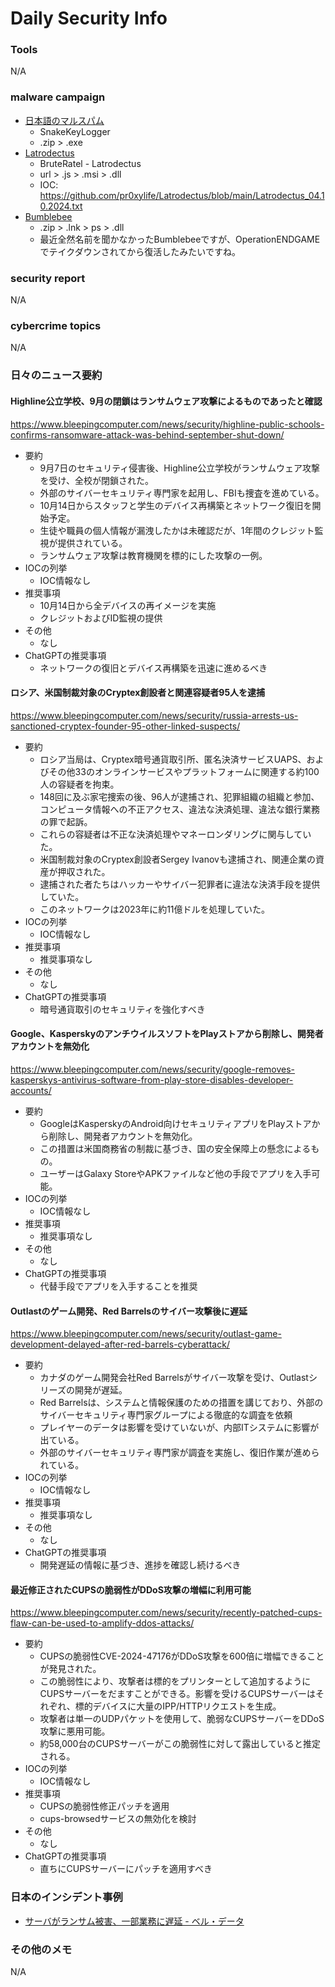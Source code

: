 # Daily Security Info

### Tools
N/A

### malware campaign
- [日本語のマルスパム](https://x.com/bomccss/status/1842134218400514107)
    - SnakeKeyLogger
    - .zip > .exe
- [Latrodectus](https://x.com/Cryptolaemus1/status/1842303583036834240)
    - BruteRatel - Latrodectus
    - url > .js > .msi > .dll
    - IOC: https://github.com/pr0xylife/Latrodectus/blob/main/Latrodectus_04.10.2024.txt
- [Bumblebee](https://x.com/Cryptolaemus1/status/1841956223823831339)
    - .zip > .lnk > ps > .dll
    - 最近全然名前を聞かなかったBumblebeeですが、OperationENDGAMEでテイクダウンされてから復活したみたいですね。

### security report
N/A

### cybercrime topics
N/A

### 日々のニュース要約

#### Highline公立学校、9月の閉鎖はランサムウェア攻撃によるものであったと確認
https://www.bleepingcomputer.com/news/security/highline-public-schools-confirms-ransomware-attack-was-behind-september-shut-down/

- 要約
    - 9月7日のセキュリティ侵害後、Highline公立学校がランサムウェア攻撃を受け、全校が閉鎖された。
    - 外部のサイバーセキュリティ専門家を起用し、FBIも捜査を進めている。
    - 10月14日からスタッフと学生のデバイス再構築とネットワーク復旧を開始予定。
    - 生徒や職員の個人情報が漏洩したかは未確認だが、1年間のクレジット監視が提供されている。
    - ランサムウェア攻撃は教育機関を標的にした攻撃の一例。
- IOCの列挙
    - IOC情報なし
- 推奨事項
    - 10月14日から全デバイスの再イメージを実施
    - クレジットおよびID監視の提供
- その他
    - なし
- ChatGPTの推奨事項
    - ネットワークの復旧とデバイス再構築を迅速に進めるべき

#### ロシア、米国制裁対象のCryptex創設者と関連容疑者95人を逮捕
https://www.bleepingcomputer.com/news/security/russia-arrests-us-sanctioned-cryptex-founder-95-other-linked-suspects/

- 要約
    - ロシア当局は、Cryptex暗号通貨取引所、匿名決済サービスUAPS、およびその他33のオンラインサービスやプラットフォームに関連する約100人の容疑者を拘束。
    - 148回に及ぶ家宅捜索の後、96人が逮捕され、犯罪組織の組織と参加、コンピュータ情報への不正アクセス、違法な決済処理、違法な銀行業務の罪で起訴。
    - これらの容疑者は不正な決済処理やマネーロンダリングに関与していた。
    - 米国制裁対象のCryptex創設者Sergey Ivanovも逮捕され、関連企業の資産が押収された。
    - 逮捕された者たちはハッカーやサイバー犯罪者に違法な決済手段を提供していた。
    - このネットワークは2023年に約11億ドルを処理していた。
- IOCの列挙
    - IOC情報なし
- 推奨事項
    - 推奨事項なし
- その他
    - なし
- ChatGPTの推奨事項
    - 暗号通貨取引のセキュリティを強化すべき

#### Google、KasperskyのアンチウイルスソフトをPlayストアから削除し、開発者アカウントを無効化
https://www.bleepingcomputer.com/news/security/google-removes-kasperskys-antivirus-software-from-play-store-disables-developer-accounts/

- 要約
    - GoogleはKasperskyのAndroid向けセキュリティアプリをPlayストアから削除し、開発者アカウントを無効化。
    - この措置は米国商務省の制裁に基づき、国の安全保障上の懸念によるもの。
    - ユーザーはGalaxy StoreやAPKファイルなど他の手段でアプリを入手可能。
- IOCの列挙
    - IOC情報なし
- 推奨事項
    - 推奨事項なし
- その他
    - なし
- ChatGPTの推奨事項
    - 代替手段でアプリを入手することを推奨

#### Outlastのゲーム開発、Red Barrelsのサイバー攻撃後に遅延
https://www.bleepingcomputer.com/news/security/outlast-game-development-delayed-after-red-barrels-cyberattack/

- 要約
    - カナダのゲーム開発会社Red Barrelsがサイバー攻撃を受け、Outlastシリーズの開発が遅延。
    - Red Barrelsは、システムと情報保護のための措置を講じており、外部のサイバーセキュリティ専門家グループによる徹底的な調査を依頼
    - プレイヤーのデータは影響を受けていないが、内部ITシステムに影響が出ている。
    - 外部のサイバーセキュリティ専門家が調査を実施し、復旧作業が進められている。
- IOCの列挙
    - IOC情報なし
- 推奨事項
    - 推奨事項なし
- その他
    - なし
- ChatGPTの推奨事項
    - 開発遅延の情報に基づき、進捗を確認し続けるべき

#### 最近修正されたCUPSの脆弱性がDDoS攻撃の増幅に利用可能
https://www.bleepingcomputer.com/news/security/recently-patched-cups-flaw-can-be-used-to-amplify-ddos-attacks/

- 要約
    - CUPSの脆弱性CVE-2024-47176がDDoS攻撃を600倍に増幅できることが発見された。
    - この脆弱性により、攻撃者は標的をプリンターとして追加するようにCUPSサーバーをだますことができる。影響を受けるCUPSサーバーはそれぞれ、標的デバイスに大量のIPP/HTTPリクエストを生成。
    - 攻撃者は単一のUDPパケットを使用して、脆弱なCUPSサーバーをDDoS攻撃に悪用可能。
    - 約58,000台のCUPSサーバーがこの脆弱性に対して露出していると推定される。
- IOCの列挙
    - IOC情報なし
- 推奨事項
    - CUPSの脆弱性修正パッチを適用
    - cups-browsedサービスの無効化を検討
- その他
    - なし
- ChatGPTの推奨事項
    - 直ちにCUPSサーバーにパッチを適用すべき

### 日本のインシデント事例
- [サーバがランサム被害、一部業務に遅延 - ベル・データ](https://www.security-next.com/162527)

### その他のメモ
N/A